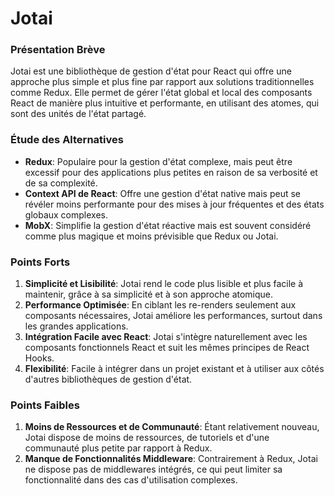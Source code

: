 # Jotai

### Présentation Brève

Jotai est une bibliothèque de gestion d'état pour React qui offre une approche plus simple et plus fine par rapport aux solutions traditionnelles comme Redux. Elle permet de gérer l'état global et local des composants React de manière plus intuitive et performante, en utilisant des atomes, qui sont des unités de l'état partagé.

### Étude des Alternatives

- **Redux**: Populaire pour la gestion d'état complexe, mais peut être excessif pour des applications plus petites en raison de sa verbosité et de sa complexité.
- **Context API de React**: Offre une gestion d'état native mais peut se révéler moins performante pour des mises à jour fréquentes et des états globaux complexes.
- **MobX**: Simplifie la gestion d'état réactive mais est souvent considéré comme plus magique et moins prévisible que Redux ou Jotai.

### Points Forts

1. **Simplicité et Lisibilité**: Jotai rend le code plus lisible et plus facile à maintenir, grâce à sa simplicité et à son approche atomique.
2. **Performance Optimisée**: En ciblant les re-renders seulement aux composants nécessaires, Jotai améliore les performances, surtout dans les grandes applications.
3. **Intégration Facile avec React**: Jotai s'intègre naturellement avec les composants fonctionnels React et suit les mêmes principes de React Hooks.
4. **Flexibilité**: Facile à intégrer dans un projet existant et à utiliser aux côtés d'autres bibliothèques de gestion d'état.

### Points Faibles

1. **Moins de Ressources et de Communauté**: Étant relativement nouveau, Jotai dispose de moins de ressources, de tutoriels et d'une communauté plus petite par rapport à Redux.
2. **Manque de Fonctionnalités Middleware**: Contrairement à Redux, Jotai ne dispose pas de middlewares intégrés, ce qui peut limiter sa fonctionnalité dans des cas d'utilisation complexes.